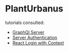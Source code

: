 # PlantUrbanus

tutorials consulted:

- [GraphQl Server](https://www.youtube.com/watch?v=C99qLWu7DKQ)
- [Server Authentication](https://www.youtube.com/watch?v=htB2uJCf4ws)
- [React Login with Context](https://www.youtube.com/watch?v=0Z68AHS011Y)
